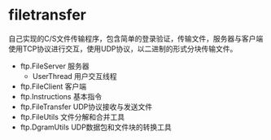 # filetransfer
自己实现的C/S文件传输程序，包含简单的登录验证，传输文件，服务器与客户端使用TCP协议进行交互，使用UDP协议，以二进制的形式分块传输文件。

* ftp.FileServer 服务器
  * UserThread 用户交互线程
* ftp.FileClient 客户端
* ftp.Instructions 基本指令
* ftp.FileTransfer UDP协议接收与发送文件
* ftp.FileUtils 文件分解和合并工具
* ftp.DgramUtils UDP数据包和文件块的转换工具